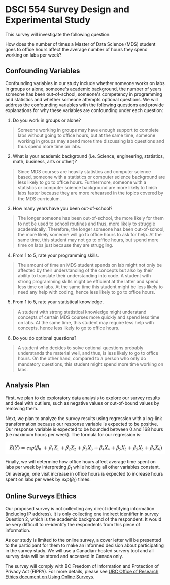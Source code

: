 # DSCI 554 Survey Design and Experimental Study

This survey will investigate the following question:

How does the number of times a Master of Data Science (MDS) student goes to office hours affect the average number of hours they spend working on labs per week?

## Confounding Variables

Confounding variables in our study include whether someone works on labs in groups or alone, someone's academic background, the number of years someone has been out-of-school, someone's competency in programming and statistics and whether someone attempts optional questions. We will address the confounding variables with the following questions and provide explanations for why these variables are confounding under each question:

1. Do you work in groups or alone?

  > Someone working in groups may have enough support to complete labs without going to office hours, but at the same time, someone working in groups may spend more time discussing lab questions and thus spend more time on labs.

2. What is your academic background (i.e. Science, engineering, statistics, math, business, arts or other)?

  > Since MDS courses are heavily statistics and computer science based, someone with a statistics or computer science background are less likely to go to office hours. Furthermore, someone with a statistics or computer science background are more likely to finish labs faster because they are more rehearsed in the topics covered by the MDS curriculum.

3. How many years have you been out-of-school?

  > The longer someone has been out-of-school, the more likely for them to not be used to school routines and thus, more likely to struggle academically. Therefore, the longer someone has been out-of-school, the more likely someone will go to office hours to ask for help. At the same time, this student may not go to office hours, but spend more time on labs just because they are struggling.

4. From 1 to 5, rate your programming skills.

  > The amount of time an MDS student spends on lab might not only be affected by their understanding of the concepts but also by their ability to translate their understanding into code.  A student with strong programming skills might be efficient at the latter and spend less time on labs. At the same time this student might be less likely to need any help with coding, hence less likely to go to office hours.

5. From 1 to 5, rate your statistical knowledge.

  > A student with strong statistical knowledge might understand concepts of certain MDS courses more quickly and spend less time on labs. At the same time, this student may require less help with concepts, hence less likely to go to office hours.

6. Do you do optional questions?

  > A student who decides to solve optional questions probably understands the material well, and thus, is less likely to go to office hours. On the other hand, compared to a person who only do mandatory questions, this student might spend more time working on labs.

## Analysis Plan

First, we plan to do exploratory data analysis to explore our survey results and deal with outliers, such as negative values or out-of-bound values by removing them.

Next, we plan to analyze the survey results using regression with a log-link transformation because our response variable is expected to be positive. Our response variable is expected to be bounded between 0 and 168 hours (i.e maximum hours per week). The formula for our regression is:

![](imgs/Proposal_eq.png)

Finally, we will determine how office hours affect average time spent on labs per week by interpreting $\beta_1$ while holding all other variables constant. On average, one visit increase in office hours is expected to increase hours spent on labs per week by $exp(\beta_1)$ times.

## Online Surveys Ethics

Our proposed survey is not collecting any direct identifying information (including IP address). It is only collecting one indirect identifier in survey Question 2, which is the academic background of the respondent. It would be very difficult to re-identify the respondents from this piece of information.

As our study is limited to the online survey, a cover letter will be presented to the participant for them to make an informed decision about participating in the survey study. We will use a Canadian-hosted survery tool and all survey data will be stored and accessed in Canada only. 

The survey will comply with BC Freedom of Information and Protection of Privacy Act (FIPPA). For more details, please see [UBC Office of Research Ethics document on Using Online Surveys](https://ethics.research.ubc.ca/sites/ore.ubc.ca/files/documents/Online_Survey-GN.pdf).